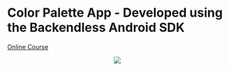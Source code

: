 # Color Palette App - Developed using the Backendless Android SDK

<p>
  <a href="https://stevdza-san.com/p/android-web-app-with-backendless-platform" align="center">Online Course</a>
</p>
<p align="center">
  <img src="https://i.postimg.cc/NFL1p15L/1.png" href="https://stevdza-san.com/p/android-web-app-with-backendless-platform">
</p>
